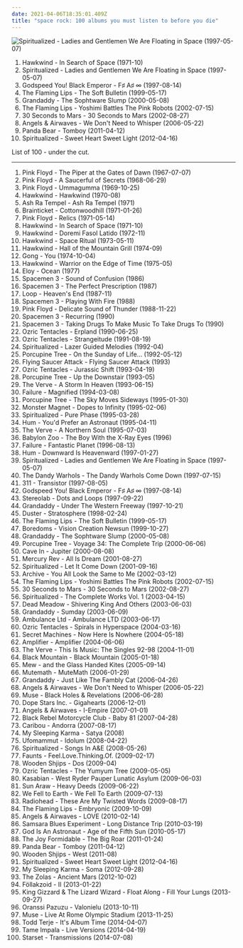 ```yaml
---
date: 2021-04-06T18:35:01.409Z
title: "space rock: 100 albums you must listen to before you die"
---
```

![Spiritualized - Ladies and Gentlemen We Are Floating in Space (1997-05-07)](http://coverartarchive.org/release/a74bf5c1-7a8d-302b-9fe0-de4cd596a3e7/19716414556-500.jpg "Spiritualized - Ladies and Gentlemen We Are Floating in Space (1997-05-07)")
<ol class="albums">
<li data-cover="http://coverartarchive.org/release/c183a94b-2172-36a7-bc2d-a6710542b049/10052283540-500.jpg" data-tags="space rock" role="button">Hawkwind - In Search of Space (1971-10)</li>
<li data-cover="http://coverartarchive.org/release/a74bf5c1-7a8d-302b-9fe0-de4cd596a3e7/19716414556-500.jpg" data-tags="space rock" role="button">Spiritualized - Ladies and Gentlemen We Are Floating in Space (1997-05-07)</li>
<li data-cover="http://coverartarchive.org/release/771ae005-6f8b-4831-9350-c3a7fdcb2442/2324127707-500.jpg" data-tags="post-rock" role="button">Godspeed You! Black Emperor - F♯ A♯ ∞ (1997-08-14)</li>
<li data-cover="http://coverartarchive.org/release/58e26176-9898-4a7e-837f-fcb221f1dfc1/21047497043-500.jpg" data-tags="indie, 90s, alternative, rock" role="button">The Flaming Lips - The Soft Bulletin (1999-05-17)</li>
<li data-cover="https://img.discogs.com/RMMPLmcaYrwUxT1cz1w-uJR3eNw=/fit-in/391x331/filters:strip_icc():format(jpeg):mode_rgb():quality(90)/discogs-images/R-1607354-1231797227.jpeg.jpg" data-tags="indie rock" role="button">Grandaddy - The Sophtware Slump (2000-05-08)</li>
<li data-cover="https://img.discogs.com/UhjSGi3j_esktqBc3x3OU4Hj2So=/fit-in/600x600/filters:strip_icc():format(jpeg):mode_rgb():quality(90)/discogs-images/R-1101872-1202916273.jpeg.jpg" data-tags="indie" role="button">The Flaming Lips - Yoshimi Battles The Pink Robots (2002-07-15)</li>
<li data-cover="http://coverartarchive.org/release/bfd86854-99cb-496e-b7c4-1c58c928ba1d/6514051160-500.jpg" data-tags="alternative rock, rock" role="button">30 Seconds to Mars - 30 Seconds to Mars (2002-08-27)</li>
<li data-cover="http://coverartarchive.org/release/e2e513ef-b507-4319-9cb1-0f8be3cd561e/4563170382-500.jpg" data-tags="alternative rock" role="button">Angels & Airwaves - We Don't Need to Whisper (2006-05-22)</li>
<li data-cover="http://coverartarchive.org/release/8d5b56e7-7412-4724-9407-039e64ecd014/13800964524-500.jpg" data-tags="indie, experimental, experimental rock, paw tracks" role="button">Panda Bear - Tomboy (2011-04-12)</li>
<li data-cover="http://coverartarchive.org/release/93be2c5f-b9e2-46da-8bc8-04ab3e384682/8450685693-500.jpg" data-tags="indie, british, alternative rock, space rock, psychedelic rock, 10s, fat possum, 2012 releases, double six, summer jams" role="button">Spiritualized - Sweet Heart Sweet Light (2012-04-16)</li>
</ol>
List of 100 - under the cut.
<!-- more -->

_________________

<ol class="albums">
<li data-cover="https://img.discogs.com/N-POZvhiJDjoIAmJFs3zunAdVxc=/fit-in/600x599/filters:strip_icc():format(jpeg):mode_rgb():quality(90)/discogs-images/R-2436741-1448794563-6047.jpeg.jpg" data-tags="psychedelic rock, psychedelic" role="button">
Pink Floyd - The Piper at the Gates of Dawn (1967-07-07)
</li>
<li data-cover="http://coverartarchive.org/release/164516d8-4fcf-3191-86cf-afcbf27eb055/5898666587-500.jpg" data-tags="psychedelic rock, psychedelic, progressive rock" role="button">
Pink Floyd - A Saucerful of Secrets (1968-06-29)
</li>
<li data-cover="http://coverartarchive.org/release/53e9678a-90dd-3c32-8d28-1584b612f95f/9839280602-500.jpg" data-tags="psychedelic rock, progressive rock" role="button">
Pink Floyd - Ummagumma (1969-10-25)
</li>
<li data-cover="http://coverartarchive.org/release/bd5fa9ed-411e-4bf3-be7b-1c81b8c3fbad/4836127874-500.jpg" data-tags="space rock, psychedelic rock" role="button">
Hawkwind - Hawkwind (1970-08)
</li>
<li data-cover="http://coverartarchive.org/release/7e964b19-62ce-4ab4-a67c-e183586560a9/9916032528-500.jpg" data-tags="krautrock" role="button">
Ash Ra Tempel - Ash Ra Tempel (1971)
</li>
<li data-cover="https://img.discogs.com/zk8XmG1nJYgY9y3FKEIFwBkkp8g=/fit-in/600x600/filters:strip_icc():format(jpeg):mode_rgb():quality(90)/discogs-images/R-541526-1348322724-7985.jpeg.jpg" data-tags="krautrock, space rock" role="button">
Brainticket - Cottonwoodhill (1971-01-26)
</li>
<li data-cover="http://coverartarchive.org/release/24dd5402-4f63-3648-bcd2-edcb91896d6c/14265700473-500.jpg" data-tags="psychedelic rock, psychedelic, pink floyd" role="button">
Pink Floyd - Relics (1971-05-14)
</li>
<li data-cover="http://coverartarchive.org/release/c183a94b-2172-36a7-bc2d-a6710542b049/10052283540-500.jpg" data-tags="space rock" role="button">
Hawkwind - In Search of Space (1971-10)
</li>
<li data-cover="http://coverartarchive.org/release/4996990d-5082-3c38-9c97-e5347d2005d1/20450810893-500.jpg" data-tags="space rock, psychedelic rock" role="button">
Hawkwind - Doremi Fasol Latido (1972-11)
</li>
<li data-cover="http://coverartarchive.org/release/176f17b8-e0c3-4ba4-a09d-6866848180c2/2367078539-500.jpg" data-tags="space rock, progressive rock" role="button">
Hawkwind - Space Ritual (1973-05-11)
</li>
<li data-cover="http://coverartarchive.org/release/3d132efb-5391-4198-8298-ca0e39fe9cc5/12632877328-500.jpg" data-tags="space rock" role="button">
Hawkwind - Hall of the Mountain Grill (1974-09)
</li>
<li data-cover="http://coverartarchive.org/release/50487c90-02dd-44ac-a092-2049b052f35e/10104364460-500.jpg" data-tags="space rock, psychedelic, progressive rock" role="button">
Gong - You (1974-10-04)
</li>
<li data-cover="http://coverartarchive.org/release/81a509ae-f606-423a-b260-353d6f67550c/3509012134-500.jpg" data-tags="space rock" role="button">
Hawkwind - Warrior on the Edge of Time (1975-05)
</li>
<li data-cover="http://coverartarchive.org/release/36db29e4-0464-47c4-a2c3-e6759b467340/22048183283-500.jpg" data-tags="progressive rock" role="button">
Eloy - Ocean (1977)
</li>
<li data-cover="https://img.discogs.com/cfc9e7fd50d7c9c08931869b95f6849a01d0635d/images/spacer.gif" data-tags="psychedelic, space rock, neo-psychedelia" role="button">
Spacemen 3 - Sound of Confusion (1986)
</li>
<li data-cover="https://img.discogs.com/rmgsvZxF7sliFJ7oRzeckMwh0hs=/fit-in/358x352/filters:strip_icc():format(jpeg):mode_rgb():quality(90)/discogs-images/R-542509-1129462073.jpeg.jpg" data-tags="psychedelic, neo-psychedelia, shoegaze, psychedelic rock" role="button">
Spacemen 3 - The Perfect Prescription (1987)
</li>
<li data-cover="http://coverartarchive.org/release/c5867117-a1ed-4b49-8278-da11638ac7d6/20343897065-500.jpg" data-tags="shoegaze, space rock" role="button">
Loop - Heaven's End (1987-11)
</li>
<li data-cover="https://img.discogs.com/zQWezKpHzaACC9A36QYud6FDIoo=/fit-in/500x492/filters:strip_icc():format(jpeg):mode_rgb():quality(90)/discogs-images/R-492996-1122755211.jpg.jpg" data-tags="neo-psychedelia, 80s, space rock" role="button">
Spacemen 3 - Playing With Fire (1988)
</li>
<li data-cover="http://coverartarchive.org/release/c3b3c4e5-521d-4d25-801c-e4f2380aa8d1/7720432462-500.jpg" data-tags="progressive rock, pink floyd, live" role="button">
Pink Floyd - Delicate Sound of Thunder (1988-11-22)
</li>
<li data-cover="http://coverartarchive.org/release/b7bbea81-3362-4d7b-9ad0-290aaf497f2e/27761341433-500.jpg" data-tags="shoegaze" role="button">
Spacemen 3 - Recurring (1990)
</li>
<li data-cover="http://coverartarchive.org/release/6e03f232-6c10-490e-9a95-7fd72cc52bfb/24592123891-500.jpg" data-tags="psychedelic, neo-psychedelia" role="button">
Spacemen 3 - Taking Drugs To Make Music To Take Drugs To (1990)
</li>
<li data-cover="http://coverartarchive.org/release/788d5b1f-e390-49a7-a80a-2690d3eda6e6/6607846946-500.jpg" data-tags="space rock, psychedelic" role="button">
Ozric Tentacles - Erpland (1990-06-25)
</li>
<li data-cover="http://coverartarchive.org/release/dfdb6572-97d0-4852-a4e4-a5f55f27711b/26197383967-500.jpg" data-tags="psychedelic, space rock" role="button">
Ozric Tentacles - Strangeitude (1991-08-19)
</li>
<li data-cover="http://coverartarchive.org/release/21d0c2f7-cf7d-4c99-80ec-4a13cf098f58/27225076889-500.jpg" data-tags="indie, electronic, rock, 90s" role="button">
Spiritualized - Lazer Guided Melodies (1992-04)
</li>
<li data-cover="http://coverartarchive.org/release/e3605965-46d3-3605-b0d7-b37e3158f292/16321712308-500.jpg" data-tags="progressive rock, psychedelic rock" role="button">
Porcupine Tree - On the Sunday of Life... (1992-05-12)
</li>
<li data-cover="http://coverartarchive.org/release/66b03169-303a-45e2-88c4-60f949a4a2d8/12082275533-500.jpg" data-tags="shoegaze" role="button">
Flying Saucer Attack - Flying Saucer Attack (1993)
</li>
<li data-cover="http://coverartarchive.org/release/bbc791e0-addf-4007-a52b-3b780c88e88a/4683356712-500.jpg" data-tags="space rock, psychedelic" role="button">
Ozric Tentacles - Jurassic Shift (1993-04-19)
</li>
<li data-cover="https://img.discogs.com/KKGUCiJsCI0yoVBqATHBsWAI3XU=/fit-in/600x596/filters:strip_icc():format(jpeg):mode_rgb():quality(90)/discogs-images/R-7999197-1575500120-2747.jpeg.jpg" data-tags="progressive rock, space rock" role="button">
Porcupine Tree - Up the Downstair (1993-05)
</li>
<li data-cover="http://coverartarchive.org/release/9f87724c-5bb7-4f87-bd67-aa760960689c/5813395545-500.jpg" data-tags="shoegaze" role="button">
The Verve - A Storm In Heaven (1993-06-15)
</li>
<li data-cover="https://img.discogs.com/19Z5i1oZgP0nE9HCWEAZC9WUfog=/fit-in/600x596/filters:strip_icc():format(jpeg):mode_rgb():quality(90)/discogs-images/R-1651797-1436213988-6529.jpeg.jpg" data-tags="alternative, alternative rock, space rock" role="button">
Failure - Magnified (1994-03-08)
</li>
<li data-cover="http://coverartarchive.org/release/6972609d-dd03-3089-9a86-697cb0d725c3/16362065745-500.jpg" data-tags="progressive rock" role="button">
Porcupine Tree - The Sky Moves Sideways (1995-01-30)
</li>
<li data-cover="http://coverartarchive.org/release/5bcc44c8-ac6e-4f54-a0ff-98897d26a934/3003155696-500.jpg" data-tags="stoner rock" role="button">
Monster Magnet - Dopes to Infinity (1995-02-06)
</li>
<li data-cover="http://coverartarchive.org/release/50ea1c6c-fcfe-39c2-b111-b1ef00b53a62/8355582085-500.jpg" data-tags="90s, space rock" role="button">
Spiritualized - Pure Phase (1995-03-28)
</li>
<li data-cover="http://coverartarchive.org/release/9d40c2a5-dff3-376e-b255-2d6bc7df6cd2/17549832584-500.jpg" data-tags="alternative" role="button">
Hum - You'd Prefer an Astronaut (1995-04-11)
</li>
<li data-cover="http://coverartarchive.org/release/1ec3f8dc-27fe-31b1-ac45-f957da4e3773/28476982084-500.jpg" data-tags="90s, britpop, indie" role="button">
The Verve - A Northern Soul (1995-07-03)
</li>
<li data-cover="http://coverartarchive.org/release/d92fcf47-6e06-4e5f-b6c7-55bfe93b2c2f/13811062740-500.jpg" data-tags="90s, space rock, electronic rock" role="button">
Babylon Zoo - The Boy With the X-Ray Eyes (1996)
</li>
<li data-cover="http://coverartarchive.org/release/ecef0212-b8c5-459f-8fd7-47f8c775a798/8886801506-500.jpg" data-tags="alternative rock, indie rock, space rock, rock, alternative, post-grunge" role="button">
Failure - Fantastic Planet (1996-08-13)
</li>
<li data-cover="http://coverartarchive.org/release/6dc25b94-413f-420f-8dd4-e94588bc9adb/3101512978-500.jpg" data-tags="space rock" role="button">
Hum - Downward Is Heavenward (1997-01-27)
</li>
<li data-cover="http://coverartarchive.org/release/a74bf5c1-7a8d-302b-9fe0-de4cd596a3e7/19716414556-500.jpg" data-tags="space rock" role="button">
Spiritualized - Ladies and Gentlemen We Are Floating in Space (1997-05-07)
</li>
<li data-cover="http://coverartarchive.org/release/674023e2-07cd-407a-9b92-878e4e32210a/12554390373-500.jpg" data-tags="90s" role="button">
The Dandy Warhols - The Dandy Warhols Come Down (1997-07-15)
</li>
<li data-cover="http://coverartarchive.org/release/5407adc7-55e8-4aff-b4aa-8d58935822b7/15147108613-500.jpg" data-tags="alternative rock, alternative, 90s" role="button">
311 - Transistor (1997-08-05)
</li>
<li data-cover="http://coverartarchive.org/release/771ae005-6f8b-4831-9350-c3a7fdcb2442/2324127707-500.jpg" data-tags="post-rock" role="button">
Godspeed You! Black Emperor - F♯ A♯ ∞ (1997-08-14)
</li>
<li data-cover="http://coverartarchive.org/release/ac08220a-ca91-3c93-b31b-b231270773af/11622727078-500.jpg" data-tags="lounge, electronic, post-rock" role="button">
Stereolab - Dots and Loops (1997-09-22)
</li>
<li data-cover="http://coverartarchive.org/release/a7f89d02-9f8c-40f5-adc7-9b63631bc464/13321854605-500.jpg" data-tags="indie, indie rock, 90s" role="button">
Grandaddy - Under The Western Freeway (1997-10-21)
</li>
<li data-cover="http://coverartarchive.org/release/79acc86e-b12b-4a4a-ad7d-7c9f928438a3/20197835084-500.jpg" data-tags="slowcore" role="button">
Duster - Stratosphere (1998-02-24)
</li>
<li data-cover="http://coverartarchive.org/release/58e26176-9898-4a7e-837f-fcb221f1dfc1/21047497043-500.jpg" data-tags="indie, 90s, alternative, rock" role="button">
The Flaming Lips - The Soft Bulletin (1999-05-17)
</li>
<li data-cover="http://coverartarchive.org/release/413e60c9-6de0-4a1c-a1fb-e37655bfc1d2/7022558425-500.jpg" data-tags="psychedelic" role="button">
Boredoms - Vision Creation Newsun (1999-10-27)
</li>
<li data-cover="https://img.discogs.com/RMMPLmcaYrwUxT1cz1w-uJR3eNw=/fit-in/391x331/filters:strip_icc():format(jpeg):mode_rgb():quality(90)/discogs-images/R-1607354-1231797227.jpeg.jpg" data-tags="indie rock" role="button">
Grandaddy - The Sophtware Slump (2000-05-08)
</li>
<li data-cover="https://img.discogs.com/o-VuGtQLwGU1wSkBcNilwsdTz5w=/fit-in/600x598/filters:strip_icc():format(jpeg):mode_rgb():quality(90)/discogs-images/R-6834426-1427614329-9558.jpeg.jpg" data-tags="progressive rock" role="button">
Porcupine Tree - Voyage 34: The Complete Trip (2000-06-06)
</li>
<li data-cover="http://coverartarchive.org/release/84f521a4-ee77-418f-8ee8-21dd6c5d97a8/7575440808-500.jpg" data-tags="alternative rock, post-hardcore" role="button">
Cave In - Jupiter (2000-08-08)
</li>
<li data-cover="https://img.discogs.com/OZNzVx8zwpbRtFXXuTGWjnSZIM4=/fit-in/600x590/filters:strip_icc():format(jpeg):mode_rgb():quality(90)/discogs-images/R-2583517-1542933395-8879.jpeg.jpg" data-tags="dream pop, indie rock" role="button">
Mercury Rev - All Is Dream (2001-08-27)
</li>
<li data-cover="https://img.discogs.com/eywTsZh4E1zkFu4gpvcYDFvjoTk=/fit-in/600x606/filters:strip_icc():format(jpeg):mode_rgb():quality(90)/discogs-images/R-12676458-1539859593-7554.jpeg.jpg" data-tags="rock, 00s" role="button">
Spiritualized - Let It Come Down (2001-09-16)
</li>
<li data-cover="http://coverartarchive.org/release/7c620cc8-b21f-4a9a-aade-236d952362ab/9476189376-500.jpg" data-tags="trip-hop" role="button">
Archive - You All Look the Same to Me (2002-03-12)
</li>
<li data-cover="https://img.discogs.com/UhjSGi3j_esktqBc3x3OU4Hj2So=/fit-in/600x600/filters:strip_icc():format(jpeg):mode_rgb():quality(90)/discogs-images/R-1101872-1202916273.jpeg.jpg" data-tags="indie" role="button">
The Flaming Lips - Yoshimi Battles The Pink Robots (2002-07-15)
</li>
<li data-cover="http://coverartarchive.org/release/bfd86854-99cb-496e-b7c4-1c58c928ba1d/6514051160-500.jpg" data-tags="alternative rock, rock" role="button">
30 Seconds to Mars - 30 Seconds to Mars (2002-08-27)
</li>
<li data-cover="http://coverartarchive.org/release/4ef8d874-a2ed-4dc2-9262-cc66b0120818/15485269083-500.jpg" data-tags="psychedelia, space rock, neo-psychedelia, dream, tremolo radio" role="button">
Spiritualized - The Complete Works Vol. 1 (2003-04-15)
</li>
<li data-cover="http://coverartarchive.org/release/f21cf3d9-457e-429d-98bf-747ebb0e8b4b/19362049030-500.jpg" data-tags="psychedelic rock" role="button">
Dead Meadow - Shivering King And Others (2003-06-03)
</li>
<li data-cover="https://img.discogs.com/09rkHBJw5AXO7W3cw_95LR9xFm8=/fit-in/584x576/filters:strip_icc():format(jpeg):mode_rgb():quality(90)/discogs-images/R-405219-1254081822.jpeg.jpg" data-tags="rock, indie, indie rock" role="button">
Grandaddy - Sumday (2003-06-09)
</li>
<li data-cover="http://coverartarchive.org/release/a9c907bc-8de7-460b-a489-4b61ab41520b/10540614856-500.jpg" data-tags="indie" role="button">
Ambulance Ltd - Ambulance LTD (2003-06-17)
</li>
<li data-cover="http://coverartarchive.org/release/94879be1-bbe5-4a96-a9b4-e874f9e54e20/18850275911-500.jpg" data-tags="psychedelic, progressive rock, space rock" role="button">
Ozric Tentacles - Spirals in Hyperspace (2004-03-16)
</li>
<li data-cover="https://img.discogs.com/utQpesooOWGqr5QTiCPJlvyhYeY=/fit-in/600x600/filters:strip_icc():format(jpeg):mode_rgb():quality(90)/discogs-images/R-367366-1460862888-8240.jpeg.jpg" data-tags="indie, 00s" role="button">
Secret Machines - Now Here Is Nowhere (2004-05-18)
</li>
<li data-cover="https://img.discogs.com/WizXcjZB7bvDO3JSO8XWBmuY18w=/fit-in/600x591/filters:strip_icc():format(jpeg):mode_rgb():quality(90)/discogs-images/R-528621-1240352999.jpeg.jpg" data-tags="progressive rock" role="button">
Amplifier - Amplifier (2004-06-06)
</li>
<li data-cover="http://coverartarchive.org/release/c8130bea-adf4-4c8f-8784-594e537e1082/20162514827-500.jpg" data-tags="britpop" role="button">
The Verve - This Is Music: The Singles 92-98 (2004-11-01)
</li>
<li data-cover="http://coverartarchive.org/release/487fbe2e-7ff2-3981-8e13-30a2623c79b6/22277703224-500.jpg" data-tags="psychedelic, psychedelic rock, hard rock, 00s, black mountain" role="button">
Black Mountain - Black Mountain (2005-01-18)
</li>
<li data-cover="http://coverartarchive.org/release/d8e64927-2ed5-38b7-82c6-3f02ce624598/22167976638-500.jpg" data-tags="indie, indie rock" role="button">
Mew - and the Glass Handed Kites (2005-09-14)
</li>
<li data-cover="https://img.discogs.com/IzOnZ7a1QRE6MIyUb0Gp12_eP1s=/fit-in/500x444/filters:strip_icc():format(jpeg):mode_rgb():quality(90)/discogs-images/R-1028391-1253696432.jpeg.jpg" data-tags="alternative rock, indie rock, space rock" role="button">
Mutemath - MuteMath (2006-01-29)
</li>
<li data-cover="https://img.discogs.com/5bV1LMPAkzQvkn4OkAkIbLiBcrY=/fit-in/406x353/filters:strip_icc():format(jpeg):mode_rgb():quality(90)/discogs-images/R-670325-1231802786.jpeg.jpg" data-tags="rock" role="button">
Grandaddy - Just Like The Fambly Cat (2006-04-26)
</li>
<li data-cover="http://coverartarchive.org/release/e2e513ef-b507-4319-9cb1-0f8be3cd561e/4563170382-500.jpg" data-tags="alternative rock" role="button">
Angels & Airwaves - We Don't Need to Whisper (2006-05-22)
</li>
<li data-cover="http://coverartarchive.org/release/f1458768-777e-4d46-96eb-2d0e6d8cbaa0/13574722523-500.jpg" data-tags="alternative rock" role="button">
Muse - Black Holes & Revelations (2006-06-28)
</li>
<li data-cover="https://img.discogs.com/NlkmUxf-fdsMUSV7QPh5cJn7aAw=/fit-in/600x600/filters:strip_icc():format(jpeg):mode_rgb():quality(90)/discogs-images/R-852864-1327512711.jpeg.jpg" data-tags="industrial, synthpop, industrial metal" role="button">
Dope Stars Inc. - Gigahearts (2006-12-01)
</li>
<li data-cover="http://coverartarchive.org/release/e1058f8d-d271-492b-8a18-d625b2f65d54/26595077311-500.jpg" data-tags="alternative rock" role="button">
Angels & Airwaves - I-Empire (2007-01-01)
</li>
<li data-cover="https://img.discogs.com/cfc9e7fd50d7c9c08931869b95f6849a01d0635d/images/spacer.gif" data-tags="indie, rock, indie rock" role="button">
Black Rebel Motorcycle Club - Baby 81 (2007-04-28)
</li>
<li data-cover="http://coverartarchive.org/release/a81a4da3-daf0-483b-8c72-f70690b2b8ff/19096164883-500.jpg" data-tags="electronic, experimental" role="button">
Caribou - Andorra (2007-08-17)
</li>
<li data-cover="https://img.discogs.com/Dkj1ny2hpfEv0tyauL2jnF89ffw=/fit-in/340x340/filters:strip_icc():format(jpeg):mode_rgb():quality(90)/discogs-images/R-1824200-1245800516.jpeg.jpg" data-tags="stoner rock, psychedelic rock, post-rock" role="button">
My Sleeping Karma - Satya (2008)
</li>
<li data-cover="https://img.discogs.com/LU3-gs1JtwQ_WWgq5Cac_-nwwEc=/fit-in/400x399/filters:strip_icc():format(jpeg):mode_rgb():quality(90)/discogs-images/R-1435966-1223858516.jpeg.jpg" data-tags="doom metal, stoner metal" role="button">
Ufomammut - Idolum (2008-04-22)
</li>
<li data-cover="http://coverartarchive.org/release/bb3ba958-719d-4ec0-942b-8a4d6c18f373/12135240940-500.jpg" data-tags="british, sad, dreamy, atmospheric, melancholy, 00s" role="button">
Spiritualized - Songs In A&E (2008-05-26)
</li>
<li data-cover="http://coverartarchive.org/release/135156eb-f4cd-3c55-b8e7-a89cc5fc051a/9459000839-500.jpg" data-tags="alternative" role="button">
Faunts - Feel.Love.Thinking.Of. (2009-02-17)
</li>
<li data-cover="http://coverartarchive.org/release/e9506cb7-799c-470b-8fed-4fe4c8fe45d4/20129603489-500.jpg" data-tags="experimental, psychedelic rock" role="button">
Wooden Shjips - Dos (2009-04)
</li>
<li data-cover="http://coverartarchive.org/release/c4287b6f-d8a9-4312-bb8d-f11882f79ccc/18853270697-500.jpg" data-tags="space rock, psychedelic rock" role="button">
Ozric Tentacles - The Yumyum Tree (2009-05-05)
</li>
<li data-cover="http://coverartarchive.org/release/9abf8864-0a0e-4b3b-b560-e950aa8ec9d9/12242454111-500.jpg" data-tags="indie, alternative rock, indie rock, british" role="button">
Kasabian - West Ryder Pauper Lunatic Asylum (2009-06-03)
</li>
<li data-cover="https://img.discogs.com/nm60ZSy0RSuTi0Pd9CLXzFAYazo=/fit-in/600x600/filters:strip_icc():format(jpeg):mode_rgb():quality(90)/discogs-images/R-1846535-1436105410-4304.jpeg.jpg" data-tags="dub, psychedelic, drone, space rock, tropical, neo-psychedelia, acid rock, prda, flawless, dub rock, not not fun records, sun ark records" role="button">
Sun Araw - Heavy Deeds (2009-06-22)
</li>
<li data-cover="http://coverartarchive.org/release/f48ed54e-8a15-4f1c-9846-9b72a2c9acd7/15530605251-500.jpg" data-tags="downtempo, space rock, psychedelic rock" role="button">
We Fell to Earth - We Fell To Earth (2009-07-13)
</li>
<li data-cover="http://coverartarchive.org/release/3b7453da-f435-4e22-9e33-15c78727fd90/1984961533-500.jpg" data-tags="alternative rock" role="button">
Radiohead - These Are My Twisted Words (2009-08-17)
</li>
<li data-cover="https://img.discogs.com/M9Zz4UUTfEefTcsq3Pb2VE1vxFo=/fit-in/600x596/filters:strip_icc():format(jpeg):mode_rgb():quality(90)/discogs-images/R-9105272-1490561619-4529.jpeg.jpg" data-tags="psychedelic" role="button">
The Flaming Lips - Embryonic (2009-10-09)
</li>
<li data-cover="http://coverartarchive.org/release/787fa423-84b8-4672-ba02-4222e853a23e/1137526155-500.jpg" data-tags="alternative rock" role="button">
Angels & Airwaves - LOVE (2010-02-14)
</li>
<li data-cover="http://coverartarchive.org/release/8d2ed658-9a4b-4391-bfee-16e515ad9601/12338272827-500.jpg" data-tags="psychedelic rock, space rock" role="button">
Samsara Blues Experiment - Long Distance Trip (2010-03-19)
</li>
<li data-cover="http://coverartarchive.org/release/a36ab113-612d-4e2d-92f0-47ffda893f6a/4793906460-500.jpg" data-tags="post-rock" role="button">
God Is An Astronaut - Age of the Fifth Sun (2010-05-17)
</li>
<li data-cover="http://coverartarchive.org/release/300135a3-b971-4943-8d5e-6fb40c2d0253/4812805415-500.jpg" data-tags="indie rock, noise pop, alternative pop" role="button">
The Joy Formidable - The Big Roar (2011-01-24)
</li>
<li data-cover="http://coverartarchive.org/release/8d5b56e7-7412-4724-9407-039e64ecd014/13800964524-500.jpg" data-tags="indie, experimental, experimental rock, paw tracks" role="button">
Panda Bear - Tomboy (2011-04-12)
</li>
<li data-cover="http://coverartarchive.org/release/c36efaca-88d5-4606-a018-b007159758a5/20135319621-500.jpg" data-tags="space rock" role="button">
Wooden Shjips - West (2011-08)
</li>
<li data-cover="http://coverartarchive.org/release/93be2c5f-b9e2-46da-8bc8-04ab3e384682/8450685693-500.jpg" data-tags="indie, british, alternative rock, space rock, psychedelic rock, 10s, fat possum, 2012 releases, double six, summer jams" role="button">
Spiritualized - Sweet Heart Sweet Light (2012-04-16)
</li>
<li data-cover="http://coverartarchive.org/release/7e12c6ac-7ad5-4b59-a94d-06982d1e228b/9524984103-500.jpg" data-tags="space rock" role="button">
My Sleeping Karma - Soma (2012-09-28)
</li>
<li data-cover="http://coverartarchive.org/release/723b77d9-e344-4425-9be1-0a3c7fa0ecb4/2919361152-500.jpg" data-tags="alternative, alternative rock, indie rock, canadian, atmospheric, space rock, piano rock, vancouver, martin, aoty" role="button">
The Zolas - Ancient Mars (2012-10-02)
</li>
<li data-cover="http://coverartarchive.org/release/6f4068da-46c5-4d68-8639-95df26b47f48/6581383510-500.jpg" data-tags="indie, rock" role="button">
Föllakzoid - II (2013-01-22)
</li>
<li data-cover="http://coverartarchive.org/release/89a1bb84-f8e8-4cd5-83ca-a38317a41a98/6705416996-500.jpg" data-tags="alternative rock, indie rock, stoner rock, psychedelic, space rock, psychedelic rock, trip, lsd, ss, flightless records, flightless" role="button">
King Gizzard & The Lizard Wizard - Float Along - Fill Your Lungs (2013-09-27)
</li>
<li data-cover="http://coverartarchive.org/release/2469a6a4-d9fb-468b-9389-68fcd0f80a06/5440308357-500.jpg" data-tags="space rock, psychedelic black metal" role="button">
Oranssi Pazuzu - Valonielu (2013-10-11)
</li>
<li data-cover="http://coverartarchive.org/release/089ca863-f9e8-40bc-93e3-4d91e5054edb/5836716649-500.jpg" data-tags="alternative rock" role="button">
Muse - Live At Rome Olympic Stadium (2013-11-25)
</li>
<li data-cover="http://coverartarchive.org/release/3dff8396-82b1-4a35-93a9-77ad34a994a9/17214960042-500.jpg" data-tags="electronic" role="button">
Todd Terje - It's Album Time (2014-04-07)
</li>
<li data-cover="https://img.discogs.com/t1S3nLmvqlFXxCMIgtgWinpbKAI=/fit-in/600x600/filters:strip_icc():format(jpeg):mode_rgb():quality(90)/discogs-images/R-13580393-1556892213-5749.png.jpg" data-tags="neo-psychedelia" role="button">
Tame Impala - Live Versions (2014-04-19)
</li>
<li data-cover="http://coverartarchive.org/release/4785004d-ea89-4397-909c-312d97826d45/7445539786-500.jpg" data-tags="progressive metal, alternative metal, electronic, symphonic" role="button">
Starset - Transmissions (2014-07-08)
</li>
</ol>